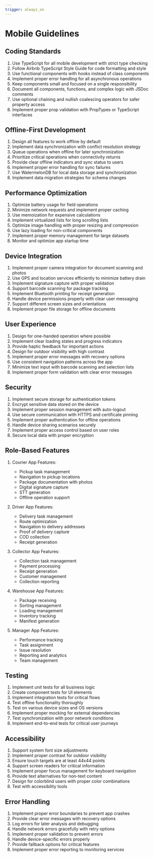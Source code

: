 ```yaml
---
trigger: always_on
---
```


# Mobile Guidelines

## Coding Standards

1. Use TypeScript for all mobile development with strict type checking
2. Follow Airbnb TypeScript Style Guide for code formatting and style
3. Use functional components with hooks instead of class components
4. Implement proper error handling for all asynchronous operations
5. Keep components small and focused on a single responsibility
6. Document all components, functions, and complex logic with JSDoc comments
7. Use optional chaining and nullish coalescing operators for safer property access
8. Implement proper prop validation with PropTypes or TypeScript interfaces

## Offline-First Development

1. Design all features to work offline by default
2. Implement data synchronization with conflict resolution strategy
3. Queue operations when offline for later synchronization
4. Prioritize critical operations when connectivity returns
5. Provide clear offline indicators and sync status to users
6. Implement proper error handling for sync failures
7. Use WatermelonDB for local data storage and synchronization
8. Implement data migration strategies for schema changes

## Performance Optimization

1. Optimize battery usage for field operations
2. Minimize network requests and implement proper caching
3. Use memoization for expensive calculations
4. Implement virtualized lists for long scrolling lists
5. Optimize image handling with proper resizing and compression
6. Use lazy loading for non-critical components
7. Implement proper memory management for large datasets
8. Monitor and optimize app startup time

## Device Integration

1. Implement proper camera integration for document scanning and photos
2. Use GPS and location services efficiently to minimize battery drain
3. Implement signature capture with proper validation
4. Support barcode scanning for package tracking
5. Implement Bluetooth printing for receipt generation
6. Handle device permissions properly with clear user messaging
7. Support different screen sizes and orientations
8. Implement proper file storage for offline documents

## User Experience

1. Design for one-handed operation where possible
2. Implement clear loading states and progress indicators
3. Provide haptic feedback for important actions
4. Design for outdoor visibility with high contrast
5. Implement proper error messages with recovery options
6. Use consistent navigation patterns across the app
7. Minimize text input with barcode scanning and selection lists
8. Implement proper form validation with clear error messages

## Security

1. Implement secure storage for authentication tokens
2. Encrypt sensitive data stored on the device
3. Implement proper session management with auto-logout
4. Use secure communication with HTTPS and certificate pinning
5. Implement proper authentication for offline operations
6. Handle device sharing scenarios securely
7. Implement proper access control based on user roles
8. Secure local data with proper encryption

## Role-Based Features

1. Courier App Features:
   - Pickup task management
   - Navigation to pickup locations
   - Package documentation with photos
   - Digital signature capture
   - STT generation
   - Offline operation support

2. Driver App Features:
   - Delivery task management
   - Route optimization
   - Navigation to delivery addresses
   - Proof of delivery capture
   - COD collection
   - Receipt generation

3. Collector App Features:
   - Collection task management
   - Payment processing
   - Receipt generation
   - Customer management
   - Collection reporting

4. Warehouse App Features:
   - Package receiving
   - Sorting management
   - Loading management
   - Inventory tracking
   - Manifest generation

5. Manager App Features:
   - Performance tracking
   - Task assignment
   - Issue resolution
   - Reporting and analytics
   - Team management

## Testing

1. Implement unit tests for all business logic
2. Create component tests for UI elements
3. Implement integration tests for critical flows
4. Test offline functionality thoroughly
5. Test on various device sizes and OS versions
6. Implement proper mocking for external dependencies
7. Test synchronization with poor network conditions
8. Implement end-to-end tests for critical user journeys

## Accessibility

1. Support system font size adjustments
2. Implement proper contrast for outdoor visibility
3. Ensure touch targets are at least 44x44 points
4. Support screen readers for critical information
5. Implement proper focus management for keyboard navigation
6. Provide text alternatives for non-text content
7. Design for colorblind users with proper color combinations
8. Test with accessibility tools

## Error Handling

1. Implement proper error boundaries to prevent app crashes
2. Provide clear error messages with recovery options
3. Log errors for later analysis and debugging
4. Handle network errors gracefully with retry options
5. Implement proper validation to prevent errors
6. Handle device-specific errors properly
7. Provide fallback options for critical features
8. Implement proper error reporting to monitoring services